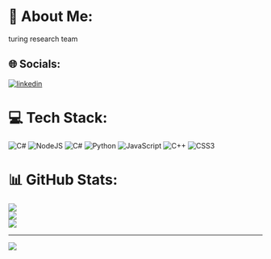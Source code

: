 # 💫 About Me:
turing research team


## 🌐 Socials:

[![linkedin](https://img.shields.io/badge/linkedin-%23E4405F.svg?logo=linkedin&logoColor=white)](https://www.linkedin.com/in/fatemeh-ataei-3b252b301?utm_source=share&utm_campaign=share_via&utm_content=profile&utm_medium=ios_app)

# 💻 Tech Stack:
![C#](https://img.shields.io/badge/c%23-%23239120.svg?style=plastic&logo=csharp&logoColor=white) ![NodeJS](https://img.shields.io/badge/node.js-6DA55F?style=plastic&logo=node.js&logoColor=white) ![C#](https://img.shields.io/badge/c%23-%23239120.svg?style=plastic&logo=csharp&logoColor=white) ![Python](https://img.shields.io/badge/python-3670A0?style=plastic&logo=python&logoColor=ffdd54) ![JavaScript](https://img.shields.io/badge/javascript-%23323330.svg?style=plastic&logo=javascript&logoColor=%23F7DF1E) ![C++](https://img.shields.io/badge/c++-%2300599C.svg?style=plastic&logo=c%2B%2B&logoColor=white) ![CSS3](https://img.shields.io/badge/css3-%231572B6.svg?style=plastic&logo=css3&logoColor=white)
# 📊 GitHub Stats:
![](https://github-readme-stats.vercel.app/api?username=fatemehataei&theme=radical&hide_border=false&include_all_commits=false&count_private=false)<br/>
![](https://github-readme-streak-stats.herokuapp.com/?user=fatemehataei&theme=radical&hide_border=false)<br/>
![](https://github-readme-stats.vercel.app/api/top-langs/?username=fatemehataei&theme=radical&hide_border=false&include_all_commits=false&count_private=false&layout=compact)

---
[![](https://visitcount.itsvg.in/api?id=fatemehataei&icon=9&color=11)](https://visitcount.itsvg.in)

<!-- Proudly created with GPRM ( https://gprm.itsvg.in ) -->
